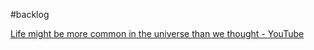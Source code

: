 #backlog 

[Life might be more common in the universe than we thought - YouTube](https://www.youtube.com/watch?v=7yOiZLHDV3U)